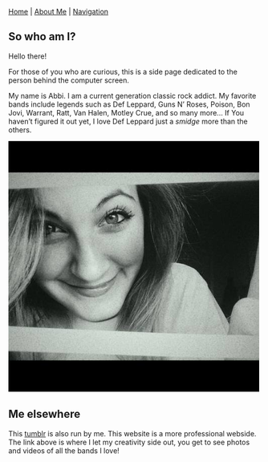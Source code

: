 [Home](http://rocknrollinmyveins.tumblr.com) | [About Me](http://rocknrollinmyveins.tumblr.com/whoami) | [Navigation](http://rocknrollinmyveins.tumblr.com/navigation)

## So who am I? 

Hello there! 

For those of you who are curious, this is a side page dedicated to the person behind the computer screen.

My name is Abbi.  I am a current generation classic rock addict.  My favorite bands include legends such as Def Leppard, Guns N’ Roses, Poison, Bon Jovi, Warrant, Ratt, Van Halen, Motley Crue, and so many more… If You haven’t figured it out yet, I love Def Leppard just a *smidge* more than the others.
 
![image of Abbi](tumblr_inline_o9xah6Cf5V1tdruz4_500.jpg)

## Me elsewhere

This [tumblr](http://rocknrollinmyveins.tumblr.com) is also run by me. This website is a more professional webside. The link above is where I let my creativity side out, you get to see photos and videos of all the bands I love!
